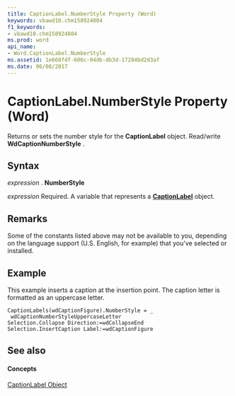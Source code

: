 ```yaml
---
title: CaptionLabel.NumberStyle Property (Word)
keywords: vbawd10.chm158924804
f1_keywords:
- vbawd10.chm158924804
ms.prod: word
api_name:
- Word.CaptionLabel.NumberStyle
ms.assetid: 1e668fdf-606c-04db-db3d-17284bd2d3af
ms.date: 06/08/2017
---
```



# CaptionLabel.NumberStyle Property (Word)

Returns or sets the number style for the  **CaptionLabel** object. Read/write **WdCaptionNumberStyle** .


## Syntax

 _expression_ . **NumberStyle**

 _expression_ Required. A variable that represents a **[CaptionLabel](Word.CaptionLabel.md)** object.


## Remarks

Some of the constants listed above may not be available to you, depending on the language support (U.S. English, for example) that you've selected or installed.


## Example

This example inserts a caption at the insertion point. The caption letter is formatted as an uppercase letter.


```
CaptionLabels(wdCaptionFigure).NumberStyle = _ 
 wdCaptionNumberStyleUppercaseLetter 
Selection.Collapse Direction:=wdCollapseEnd 
Selection.InsertCaption Label:=wdCaptionFigure
```


## See also


#### Concepts


[CaptionLabel Object](Word.CaptionLabel.md)

